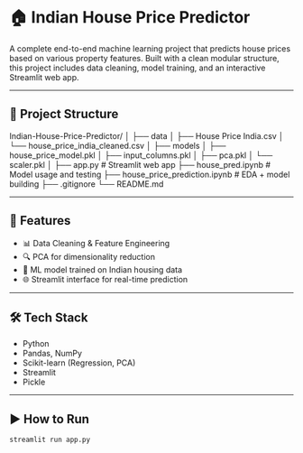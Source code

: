 # 🏠 Indian House Price Predictor

A complete end-to-end machine learning project that predicts house prices based on various property features. Built with a clean modular structure, this project includes data cleaning, model training, and an interactive Streamlit web app.

---

## 📁 Project Structure

Indian-House-Price-Predictor/
│
├── data
│ ├── House Price India.csv
│ └── house_price_india_cleaned.csv
│
├── models
│ ├── house_price_model.pkl
│ ├── input_columns.pkl
│ ├── pca.pkl
│ └── scaler.pkl
│
├── app.py # Streamlit web app
├── house_pred.ipynb # Model usage and testing
├── house_price_prediction.ipynb # EDA + model building
├── .gitignore
└── README.md


---

## 🚀 Features

- 📊 Data Cleaning & Feature Engineering
- 🔍 PCA for dimensionality reduction
- 🧠 ML model trained on Indian housing data
- 🌐 Streamlit interface for real-time prediction

---

## 🛠 Tech Stack

- Python
- Pandas, NumPy
- Scikit-learn (Regression, PCA)
- Streamlit
- Pickle

---

## ▶️ How to Run

```bash
streamlit run app.py
